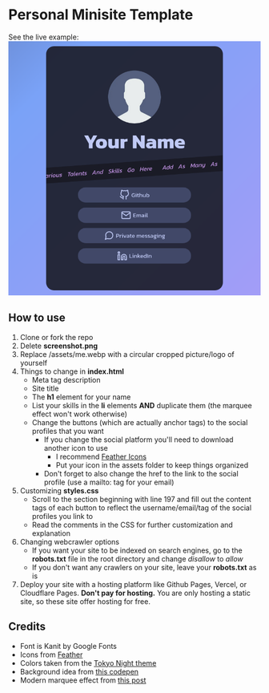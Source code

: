 # Personal Minisite Template

See the live example:
![screenshot of example site](screenshot.png)

## How to use

1. Clone or fork the repo
2. Delete **screenshot.png**
3. Replace /assets/me.webp with a circular cropped picture/logo of yourself
4. Things to change in **index.html**
    - Meta tag description
    - Site title
    - The **h1** element for your name
    - List your skills in the **li** elements **AND** duplicate them (the marquee effect won't work otherwise)
    - Change the buttons (which are actually anchor tags) to the social profiles that you want
        - If you change the social platform you'll need to download another icon to use
            - I recommend [Feather Icons](https://feathericons.com)
            - Put your icon in the assets folder to keep things organized
        - Don't forget to also change the href to the link to the social profile (use a mailto: tag for your email)
5. Customizing **styles.css**
    - Scroll to the section beginning with line 197 and fill out the content tags of each button to reflect the username/email/tag of the social profiles you link to
    - Read the comments in the CSS for further customization and explanation
6. Changing webcrawler options
    - If you want your site to be indexed on search engines, go to the **robots.txt** file in the root directory and change *disallow* to *allow*
    - If you don't want any crawlers on your site, leave your **robots.txt** as is
7. Deploy your site with a hosting platform like Github Pages, Vercel, or Cloudflare Pages. **Don't pay for hosting.** You are only hosting a static site, so these site offer hosting for free.

## Credits
- Font is Kanit by Google Fonts
- Icons from [Feather](https://feathericons.com)
- Colors taken from the [Tokyo Night theme](https://github.com/enkia/tokyo-night-vscode-theme)
- Background idea from [this codepen](https://codepen.io/P1N2O/pen/pyBNzX)
- Modern marquee effect from [this post](https://ryanmulligan.dev/blog/css-marquee/)